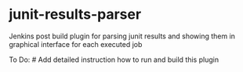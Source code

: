# junit-results-parser

Jenkins post build plugin for parsing junit results and showing them in graphical interface for each executed job

To Do: # Add detailed instruction how to run and build this plugin

